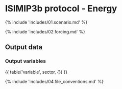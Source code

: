 ISIMIP3b protocol - Energy
==========================

{% include 'includes/01.scenario.md' %}

{% include 'includes/02.forcing.md' %}

Output data
-----------

### Output variables

{{ table('variable', sector, {}) }}

{% include 'includes/04.file_conventions.md' %}